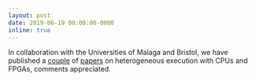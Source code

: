 ```yaml
---
layout: post
date: 2019-06-19 00:00:00-0000
inline: true
---
```


In collaboration with the Universities of Malaga and Bristol, we have published
a [couple](https://doi.org/10.1007/s11227-019-02935-1) of
[papers](https://doi.org/10.1016/j.sysarc.2019.06.006) on heterogeneous
execution with CPUs and FPGAs, comments appreciated.
